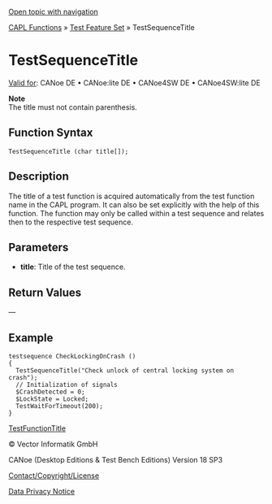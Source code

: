 [Open topic with navigation](../../../../../CANoeDEFamily.htm#Topics/CAPLFunctions/Test/Functions/CAPLfunctionTestSequenceTtitle.md)

[CAPL Functions](../../CAPLfunctions.md) » [Test Feature Set](../CAPLfunctionsTFSOverview.md) » TestSequenceTitle

# TestSequenceTitle

[Valid for](../../../Shared/FeatureAvailability.md): CANoe DE • CANoe:lite DE • CANoe4SW DE • CANoe4SW:lite DE

**Note**  
The title must not contain parenthesis.

## Function Syntax

`TestSequenceTitle (char title[]);`

## Description

The title of a test function is acquired automatically from the test function name in the CAPL program. It can also be set explicitly with the help of this function. The function may only be called within a test sequence and relates then to the respective test sequence.

## Parameters

- **title**: Title of the test sequence.

## Return Values

—

## Example

```plaintext
testsequence CheckLockingOnCrash ()
{
  TestSequenceTitle("Check unlock of central locking system on crash");
  // Initialization of signals
  $CrashDetected = 0;
  $LockState = Locked;
  TestWaitForTimeout(200);
}
```

[TestFunctionTitle](CAPLfunctionTestFunctionTitle.md)

© Vector Informatik GmbH

CANoe (Desktop Editions & Test Bench Editions) Version 18 SP3

[Contact/Copyright/License](../../../Shared/ContactCopyrightLicense.md)

[Data Privacy Notice](https://www.vector.com/int/en/company/get-info/privacy-policy/)